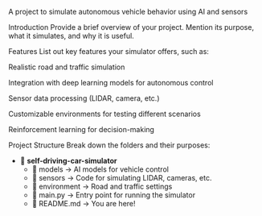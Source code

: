 A project to simulate autonomous vehicle behavior using AI and sensors

Introduction
Provide a brief overview of your project. Mention its purpose, what it simulates, and why it is useful.

Features
List out key features your simulator offers, such as:

Realistic road and traffic simulation

Integration with deep learning models for autonomous control

Sensor data processing (LIDAR, camera, etc.)

Customizable environments for testing different scenarios

Reinforcement learning for decision-making


Project Structure
Break down the folders and their purposes:
- 📂 **self-driving-car-simulator**
  - 📂 models → AI models for vehicle control
  - 📂 sensors → Code for simulating LIDAR, cameras, etc.
  - 📂 environment → Road and traffic settings
  - 📜 main.py → Entry point for running the simulator
  - 📜 README.md → You are here!

